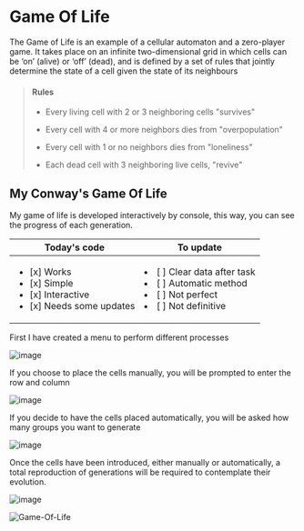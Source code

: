 # Game Of Life
The Game of Life is an example of a cellular automaton and a zero-player game. It takes place on an infinite two-dimensional grid in which cells can be ‘on’ (alive) or ‘off’ (dead), and is defined by a set of rules that jointly determine the state of a cell given the state of its neighbours

> **<h4>Rules</h4>**
> 
>- Every living cell with 2 or 3 neighboring cells \"survives\"
>
>- Every cell with 4 or more neighbors dies from \"overpopulation\"
>
>- Every cell with 1 or no neighbors dies from \"loneliness\"
>
>- Each dead cell with 3 neighboring live cells, \"revive\"
> 

## My Conway's Game Of Life
My game of life is developed interactively by console, this way, you can see the progress of each generation.

| Today's code | To update |
| ------------- | ------------- |
|  <ul><li>[x] Works</li><li>[x] Simple</li><li>[x] Interactive</li><li>[x] Needs some updates</li></ul>  | <li>[ ] Clear data after task</li><li>[ ] Automatic method</li><li>[ ] Not perfect</li><li>[ ] Not definitive</li>  |

First I have created a menu to perform different processes

![image](https://user-images.githubusercontent.com/100146028/161976424-92157742-0658-4aa7-9657-23d6ea174838.png)  

If you choose to place the cells manually, you will be prompted to enter the row and column

![image](https://user-images.githubusercontent.com/100146028/161976713-8d73600d-f618-4802-aea3-4ccc04561bb4.png)

If you decide to have the cells placed automatically, you will be asked how many groups you want to generate

![image](https://user-images.githubusercontent.com/100146028/161977372-feff7aaa-2e36-45f4-a05d-289c9ae2c8cb.png)

Once the cells have been introduced, either manually or automatically, a total reproduction of generations will be required to contemplate their evolution.

![image](https://user-images.githubusercontent.com/100146028/161977557-15e75b7f-89cf-4a48-b5c6-0de575e11b41.png)

![Game-Of-Life](https://user-images.githubusercontent.com/100146028/162016913-9d45c124-3aac-446e-a017-c0bca442e076.gif)
